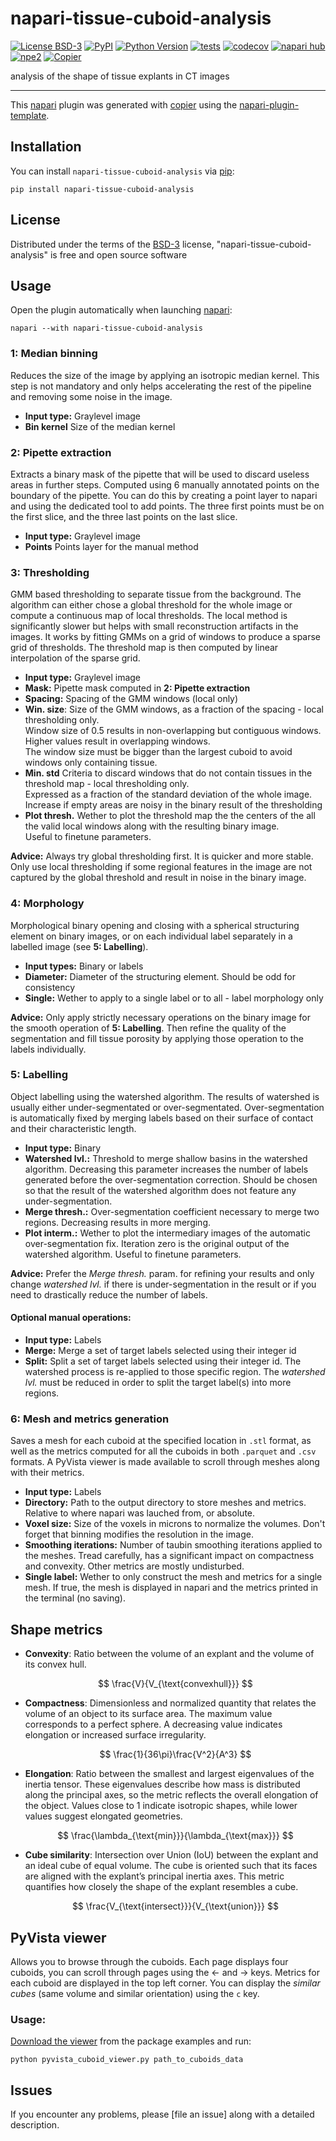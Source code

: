 # napari-tissue-cuboid-analysis

[![License BSD-3](https://img.shields.io/pypi/l/napari-tissue-cuboid-analysis.svg?color=green)](https://github.com/EPFL-Center-for-Imaging/napari-tissue-cuboid-analysis/raw/main/LICENSE)
[![PyPI](https://img.shields.io/pypi/v/napari-tissue-cuboid-analysis.svg?color=green)](https://pypi.org/project/napari-tissue-cuboid-analysis)
[![Python Version](https://img.shields.io/pypi/pyversions/napari-tissue-cuboid-analysis.svg?color=green)](https://python.org)
[![tests](https://github.com/EPFL-Center-for-Imaging/napari-tissue-cuboid-analysis/workflows/tests/badge.svg)](https://github.com/EPFL-Center-for-Imaging/napari-tissue-cuboid-analysis/actions)
[![codecov](https://codecov.io/gh/EPFL-Center-for-Imaging/napari-tissue-cuboid-analysis/branch/main/graph/badge.svg)](https://codecov.io/gh/EPFL-Center-for-Imaging/napari-tissue-cuboid-analysis)
[![napari hub](https://img.shields.io/endpoint?url=https://api.napari-hub.org/shields/napari-tissue-cuboid-analysis)](https://napari-hub.org/plugins/napari-tissue-cuboid-analysis)
[![npe2](https://img.shields.io/badge/plugin-npe2-blue?link=https://napari.org/stable/plugins/index.html)](https://napari.org/stable/plugins/index.html)
[![Copier](https://img.shields.io/endpoint?url=https://raw.githubusercontent.com/copier-org/copier/master/img/badge/badge-grayscale-inverted-border-purple.json)](https://github.com/copier-org/copier)

analysis of the shape of tissue explants in CT images

----------------------------------

This [napari] plugin was generated with [copier] using the [napari-plugin-template].

<!--
Don't miss the full getting started guide to set up your new package:
https://github.com/napari/napari-plugin-template#getting-started

and review the napari docs for plugin developers:
https://napari.org/stable/plugins/index.html
-->

## Installation

You can install `napari-tissue-cuboid-analysis` via [pip]:

    pip install napari-tissue-cuboid-analysis

## License

Distributed under the terms of the [BSD-3] license,
"napari-tissue-cuboid-analysis" is free and open source software

## Usage
Open the plugin automatically when launching [napari]:

    napari --with napari-tissue-cuboid-analysis

### 1: Median binning
Reduces the size of the image by applying an isotropic median kernel. This step is not mandatory and only helps accelerating the rest of the pipeline and removing some noise in the image.

- **Input type:**     Graylevel image
- **Bin kernel**      Size of the median kernel

### 2: Pipette extraction
Extracts a binary mask of the pipette that will be used to discard useless areas in further steps. Computed using 6 manually annotated points on the boundary of the pipette. You can do this by creating a point layer to napari and using the dedicated tool to add points. The three first points must be on the first slice, and the three last points on the last slice.

- **Input type:**     Graylevel image
- **Points**          Points layer for the manual method

### 3: Thresholding
GMM based thresholding to separate tissue from the background. The algorithm can either chose a global threshold for the whole image or compute a continuous map of local thresholds. The local method is significantly slower but helps with small reconstruction artifacts in the images. It works by fitting GMMs on a grid of windows to produce a sparse grid of thresholds. The threshold map is then computed by linear interpolation of the sparse grid.

- **Input type:**    Graylevel image
- **Mask:**          Pipette mask computed in **2: Pipette extraction**
- **Spacing:**       Spacing of the GMM windows (local only)
- **Win. size**:     Size of the GMM windows, as a fraction of the spacing - local thresholding only.\
                     Window size of 0.5 results in non-overlapping but contiguous windows.\
                     Higher values result in overlapping windows.\
                     The window size must be bigger than the largest cuboid to avoid windows only containing tissue.
- **Min. std**       Criteria to discard windows that do not contain tissues in the threshold map - local thresholding only.\
                     Expressed as a fraction of the standard deviation of the whole image.\
                     Increase if empty areas are noisy in the binary result of the thresholding
- **Plot thresh.**   Wether to plot the threshold map the the centers of the all the valid local windows along with the resulting binary image.\
                     Useful to finetune parameters.

**Advice:** Always try global thresholding first. It is quicker and more stable. Only use local thresholding if some regional features in the image are not captured by the global threshold and result in noise in the binary image.

### 4: Morphology
Morphological binary opening and closing with a spherical structuring element on binary images, or on each individual label separately in a labelled image (see **5: Labelling**).

- **Input types:**   Binary or labels
- **Diameter:**      Diameter of the structuring element. Should be odd for consistency
- **Single:**        Wether to apply to a single label or to all - label morphology only

**Advice:** Only apply strictly necessary operations on the binary image for the smooth operation of **5: Labelling**. Then refine the quality of the segmentation and fill tissue porosity by applying those operation to the labels individually.

### 5: Labelling
Object labelling using the watershed algorithm. The results of watershed is usually either under-segmentated or over-segmentated. Over-segmentation is automatically fixed by merging labels based on their surface of contact and their characteristic length.

- **Input type:** Binary
- **Watershed lvl.:** Threshold to merge shallow basins in the watershed algorithm. Decreasing this parameter increases the number of labels generated before the over-segmentation correction. Should be chosen so that the result of the watershed algorithm does not feature any under-segmentation.
- **Merge thresh.:** Over-segmentation coefficient necessary to merge two regions. Decreasing results in more merging.
- **Plot interm.:** Wether to plot the intermediary images of the automatic over-segmentation fix. Iteration zero is the original output of the watershed algorithm. Useful to finetune parameters.

**Advice:** Prefer the *Merge thresh.* param. for refining your results and only change *watershed lvl.* if there is under-segmentation in the result or if you need to drastically reduce the number of labels.

#### Optional manual operations:
- **Input type:** Labels
- **Merge:** Merge a set of target labels selected using their integer id
- **Split:** Split a set of target labels selected using their integer id. The watershed process is re-applied to those specific region. The *watershed lvl.* must be reduced in order to split the target label(s) into more regions.


### 6: Mesh and metrics generation
Saves a mesh for each cuboid at the specified location in `.stl` format, as well as the metrics computed for all the cuboids in both `.parquet` and `.csv` formats. A PyVista viewer is made available to scroll through meshes along with their metrics.

- **Input type:** Labels
- **Directory:** Path to the output directory to store meshes and metrics. Relative to where napari was lauched from, or absolute.
- **Voxel size:** Size of the voxels in microns to normalize the volumes. Don't forget that binning modifies the resolution in the image.
- **Smoothing iterations:** Number of taubin smoothing iterations applied to the meshes. Tread carefully, has a significant impact on compactness and convexity. Other metrics are mostly undisturbed.
- **Single label:** Wether to only construct the mesh and metrics for a single mesh. If true, the mesh is displayed in napari and the metrics printed in the terminal (no saving).



## Shape metrics
- **Convexity**:
  Ratio between the volume of an explant and the volume of its convex hull.

  $$
  \frac{V}{V_{\text{convexhull}}}
  $$

- **Compactness**:
  Dimensionless and normalized quantity that relates the volume of an object to its surface area. The maximum value corresponds to a perfect sphere. A decreasing value indicates elongation or increased surface irregularity.

  $$
  \frac{1}{36\pi}\frac{V^2}{A^3}
  $$

- **Elongation**:
  Ratio between the smallest and largest eigenvalues of the inertia tensor. These eigenvalues describe how mass is distributed along the principal axes, so the metric reflects the overall elongation of the object. Values close to 1 indicate isotropic shapes, while lower values suggest elongated geometries.

  $$
  \frac{\lambda_{\text{min}}}{\lambda_{\text{max}}}
  $$

- **Cube similarity**:
  Intersection over Union (IoU) between the explant and an ideal cube of equal volume. The cube is oriented such that its faces are aligned with the explant’s principal inertia axes. This metric quantifies how closely the shape of the explant resembles a cube.

  $$
  \frac{V_{\text{intersect}}}{V_{\text{union}}}
  $$


## PyVista viewer
Allows you to browse through the cuboids. Each page displays four cuboids, you can scroll through pages using the &larr; and &rarr; keys. Metrics for each cuboid are displayed in the top left corner. You can display the *similar cubes* (same volume and similar orientation) using the `c` key.

### Usage:
[Download the viewer](examples/pyvista_cuboid_viewer.py) from the package examples and run:

    python pyvista_cuboid_viewer.py path_to_cuboids_data






## Issues

If you encounter any problems, please [file an issue] along with a detailed description.

[napari]: https://github.com/napari/napari
[copier]: https://copier.readthedocs.io/en/stable/
[@napari]: https://github.com/napari
[MIT]: http://opensource.org/licenses/MIT
[BSD-3]: http://opensource.org/licenses/BSD-3-Clause
[GNU GPL v3.0]: http://www.gnu.org/licenses/gpl-3.0.txt
[GNU LGPL v3.0]: http://www.gnu.org/licenses/lgpl-3.0.txt
[Apache Software License 2.0]: http://www.apache.org/licenses/LICENSE-2.0
[Mozilla Public License 2.0]: https://www.mozilla.org/media/MPL/2.0/index.txt
[napari-plugin-template]: https://github.com/napari/napari-plugin-template

[napari]: https://github.com/napari/napari
[tox]: https://tox.readthedocs.io/en/latest/
[pip]: https://pypi.org/project/pip/
[PyPI]: https://pypi.org/
